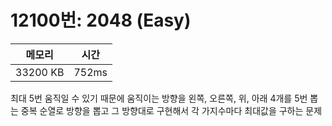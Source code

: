 # 12100번: 2048 (Easy)

| 메모리 | 시간 |
| --- | --- |
| 33200 KB | 752ms |

최대 5번 움직일 수 있기 때문에 움직이는 방향을 왼쪽, 오른쪽, 위, 아래 4개를 5번 뽑는 중복 순열로 방향을 뽑고 그 방향대로 구현해서 각 가지수마다 최대값을 구하는 문제